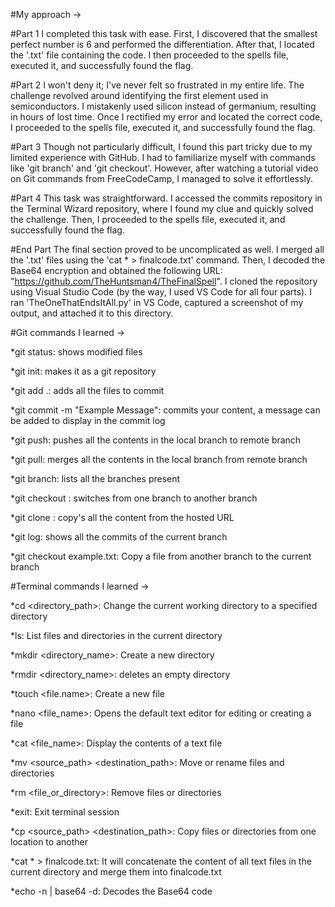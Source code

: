 #My approach ->

#Part 1
I completed this task with ease. First, I discovered that the smallest perfect number is 6 and performed the differentiation. After that, I located the '.txt' file containing the code. I then proceeded to the spells file, executed it, and successfully found the flag.

#Part 2
I won't deny it; I've never felt so frustrated in my entire life. The challenge revolved around identifying the first element used in semiconductors. I mistakenly used silicon instead of germanium, resulting in hours of lost time. Once I rectified my error and located the correct code, I proceeded to the spells file, executed it, and successfully found the flag.

#Part 3
Though not particularly difficult, I found this part tricky due to my limited experience with GitHub. I had to familiarize myself with commands like 'git branch' and 'git checkout'. However, after watching a tutorial video on Git commands from FreeCodeCamp, I managed to solve it effortlessly.

#Part 4
This task was straightforward. I accessed the commits repository in the Terminal Wizard repository, where I found my clue and quickly solved the challenge. Then, I proceeded to the spells file, executed it, and successfully found the flag.

#End Part
The final section proved to be uncomplicated as well. I merged all the '.txt' files using the 'cat * > finalcode.txt' command. Then, I decoded the Base64 encryption and obtained the following URL: "https://github.com/TheHuntsman4/TheFinalSpell". I cloned the repository using Visual Studio Code (by the way, I used VS Code for all four parts). I ran 'TheOneThatEndsItAll.py' in VS Code, captured a screenshot of my output, and attached it to this directory.

#Git commands I learned ->

*git status: shows modified files

*git init: makes it as a git repository

*git add .: adds all the files to commit

*git commit -m "Example Message": commits your content, a message can be added to display in the commit log

*git push: pushes all the contents in the local branch to remote branch

*git pull: merges all the contents in the local branch from remote branch

*git branch: lists all the branches present

*git checkout <branch name>: switches from one branch to another branch

*git clone <url>: copy's all the content from the hosted URL

*git log: shows all the commits of the current branch

*git checkout <branch-from-where-you-want-to-copy> example.txt: Copy a file from another branch to the current branch

#Terminal commands I learned ->

*cd <directory_path>: Change the current working directory to a specified directory

*ls: List files and directories in the current directory

*mkdir <directory_name>: Create a new directory

*rmdir <directory_name>: deletes an empty directory

*touch <file.name>: Create a new file

*nano <file_name>: Opens the default text editor for editing or creating a file

*cat <file_name>: Display the contents of a text file

*mv <source_path> <destination_path>: Move or rename files and directories

*rm <file_or_directory>: Remove files or directories

*exit: Exit terminal session

*cp <source_path> <destination_path>: Copy files or directories from one location to another

*cat * > finalcode.txt: It will concatenate the content of all text files in the current directory and merge them into finalcode.txt

*echo -n <Base64EncodedStringHere> | base64 -d: Decodes the Base64 code
